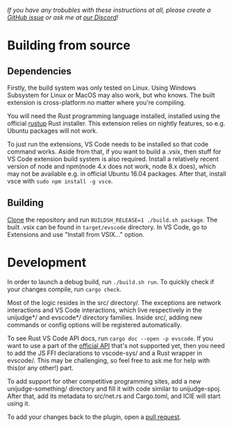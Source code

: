 *If you have any trobubles with these instructions at all, please create a [GitHub issue] or ask me at [our Discord]!*

# Building from source

## Dependencies

Firstly, the build system was only tested on Linux.
Using Windows Subsystem for Linux or MacOS may also work, but who knows.
The built extension is cross-platform no matter where you're compiling.

You will need the Rust programming language installed, installed using the official [rustup] Rust installer.
This extension relies on nightly features, so e.g. Ubuntu packages will not work.

To just run the extensions, VS Code needs to be installed so that code command works.
Aside from that, if you want to build a .vsix, then stuff for VS Code extension build system is also required.
Install a relatively recent version of node and npm(node 4.x does not work, node 8.x does), which may not be available e.g. in official Ubuntu 16.04 packages.
After that, install vsce with `sudo npm install -g vsce`.

## Building

[Clone] the repository and run `BUILDSH_RELEASE=1 ./build.sh package`.
The built .vsix can be found in `target/evscode` directory.
In VS Code, go to Extensions and use "Install from VSIX..." option.

# Development

In order to launch a debug build, run `./build.sh run`.
To quickly check if your changes compile, run `cargo check`.

Most of the logic resides in the src/ directory/.
The exceptions are network interactions and VS Code interactions, which live respectively in the unijudge*/ and evscode*/ directory families.
Inside src/, adding new commands or config options will be registered automatically.

To see Rust VS Code API docs, run `cargo doc --open -p evscode`.
If you want to use a part of the [official API] that's not supported yet, then you need to add the JS FFI declarations to vscode-sys/ and a Rust wrapper in evscode/.
This may be challenging, so feel free to ask me for help with this(or any other!) part.

To add support for other competitive programming sites, add a new unijudge-something/ directory and fill it with code similar to unijudge-spoj.
After that, add its metadata to src/net.rs and Cargo.toml, and ICIE will start using it.

To add your changes back to the plugin, open a [pull request](https://help.github.com/en/articles/creating-a-pull-request).

[Clone]: https://help.github.com/en/articles/cloning-a-repository
[GitHub issue]: https://github.com/pustaczek/icie/issues
[official API]: https://code.visualstudio.com/api/references/vscode-api
[our Discord]: https://discord.gg/ffSEhtb
[rustup]: https://www.rust-lang.org/tools/install
